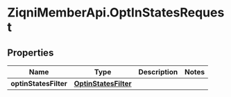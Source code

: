 # ZiqniMemberApi.OptInStatesRequest

## Properties

Name | Type | Description | Notes
------------ | ------------- | ------------- | -------------
**optinStatesFilter** | [**OptinStatesFilter**](OptinStatesFilter.md) |  | 


